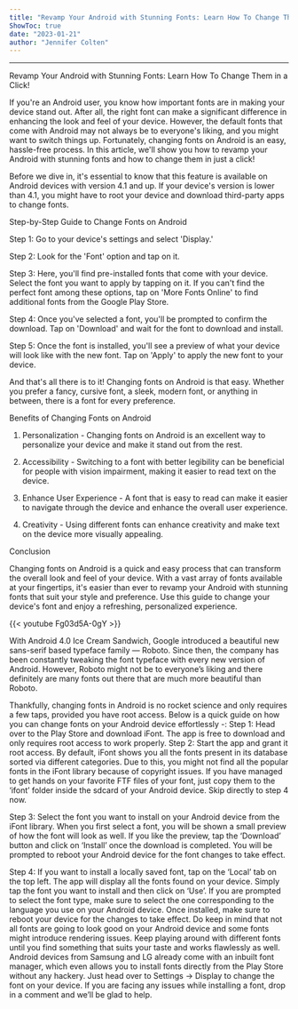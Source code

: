 ```yaml
---
title: "Revamp Your Android with Stunning Fonts: Learn How To Change Them in a Click!"
ShowToc: true 
date: "2023-01-21"
author: "Jennifer Colten"
---
```

*****
Revamp Your Android with Stunning Fonts: Learn How To Change Them in a Click!

If you're an Android user, you know how important fonts are in making your device stand out. After all, the right font can make a significant difference in enhancing the look and feel of your device. However, the default fonts that come with Android may not always be to everyone's liking, and you might want to switch things up. Fortunately, changing fonts on Android is an easy, hassle-free process. In this article, we'll show you how to revamp your Android with stunning fonts and how to change them in just a click!

Before we dive in, it's essential to know that this feature is available on Android devices with version 4.1 and up. If your device's version is lower than 4.1, you might have to root your device and download third-party apps to change fonts.

Step-by-Step Guide to Change Fonts on Android

Step 1: Go to your device's settings and select 'Display.'

Step 2: Look for the 'Font' option and tap on it.

Step 3: Here, you'll find pre-installed fonts that come with your device. Select the font you want to apply by tapping on it. If you can't find the perfect font among these options, tap on 'More Fonts Online' to find additional fonts from the Google Play Store.

Step 4: Once you've selected a font, you'll be prompted to confirm the download. Tap on 'Download' and wait for the font to download and install.

Step 5: Once the font is installed, you'll see a preview of what your device will look like with the new font. Tap on 'Apply' to apply the new font to your device.

And that's all there is to it! Changing fonts on Android is that easy. Whether you prefer a fancy, cursive font, a sleek, modern font, or anything in between, there is a font for every preference.

Benefits of Changing Fonts on Android

1. Personalization - Changing fonts on Android is an excellent way to personalize your device and make it stand out from the rest.

2. Accessibility - Switching to a font with better legibility can be beneficial for people with vision impairment, making it easier to read text on the device.

3. Enhance User Experience - A font that is easy to read can make it easier to navigate through the device and enhance the overall user experience.

4. Creativity - Using different fonts can enhance creativity and make text on the device more visually appealing.

Conclusion

Changing fonts on Android is a quick and easy process that can transform the overall look and feel of your device. With a vast array of fonts available at your fingertips, it's easier than ever to revamp your Android with stunning fonts that suit your style and preference. Use this guide to change your device's font and enjoy a refreshing, personalized experience.

{{< youtube Fg03d5A-0gY >}} 



With Android 4.0 Ice Cream Sandwich, Google introduced a beautiful new sans-serif based typeface family — Roboto. Since then, the company has been constantly tweaking the font typeface with every new version of Android.
However, Roboto might not be to everyone’s liking and there definitely are many fonts out there that are much more beautiful than Roboto.

Thankfully, changing fonts in Android is no rocket science and only requires a few taps, provided you have root access. Below is a quick guide on how you can change fonts on your Android device effortlessly -:
Step 1: Head over to the Play Store and download iFont. The app is free to download and only requires root access to work properly.
Step 2: Start the app and grant it root access. By default, iFont shows you all the fonts present in its database sorted via different categories. Due to this, you might not find all the popular fonts in the iFont library because of copyright issues.
If you have managed to get hands on your favorite FTF files of your font, just copy them to the ‘ifont’ folder inside the sdcard of your Android device. Skip directly to step 4 now.

Step 3: Select the font you want to install on your Android device from the iFont library. When you first select a font, you will be shown a small preview of how the font will look as well. If you like the preview, tap the ‘Download’ button and click on ‘Install’ once the download is completed.
You will be prompted to reboot your Android device for the font changes to take effect.

Step 4: If you want to install a locally saved font, tap on the ‘Local’ tab on the top left. The app will display all the fonts found on your device. Simply tap the font you want to install and then click on ‘Use’.
If you are prompted to select the font type, make sure to select the one corresponding to the language you use on your Android device. Once installed, make sure to reboot your device for the changes to take effect.
Do keep in mind that not all fonts are going to look good on your Android device and some fonts might introduce rendering issues. Keep playing around with different fonts until you find something that suits your taste and works flawlessly as well.
Android devices from Samsung and LG already come with an inbuilt font manager, which even allows you to install fonts directly from the Play Store without any hackery. Just head over to Settings -> Display to change the font on your device.
If you are facing any issues while installing a font, drop in a comment and we’ll be glad to help.
 




